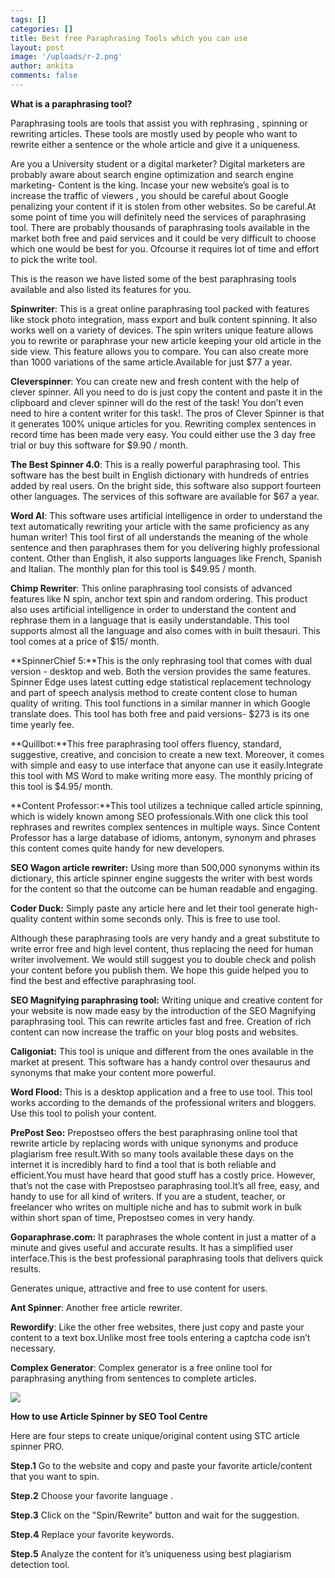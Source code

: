 ```yaml
---
tags: []
categories: []
title: Best free Paraphrasing Tools which you can use
layout: post
image: '/uploads/r-2.png'
author: ankita
comments: false
---
```


**What is a paraphrasing tool?**

Paraphrasing tools are tools that assist you with rephrasing , spinning or rewriting articles. These tools are mostly used by people who want to rewrite either a sentence or the whole article and give it a uniqueness.

Are you a University student or a digital marketer? Digital marketers are probably aware about search engine optimization and search engine marketing- Content is the king. Incase your new website’s goal is to increase the traffic of viewers , you should be careful about Google penalizing your content if it is stolen from other websites. So be careful.At some point of time you will definitely need the services of paraphrasing tool. There are probably thousands of paraphrasing tools available in the market both free and paid services and it could be very difficult to choose which one would be best for you. Ofcourse it requires lot of time and effort to pick the write tool.

This is the reason we have listed some of the best paraphrasing tools available and also listed its features for you.

**Spinwriter**: This is a great online paraphrasing tool packed with features like stock photo integration, mass export and bulk content spinning. It also works well on a variety of devices. The spin writers unique feature allows you to rewrite or paraphrase your new article keeping your old article in the side view. This feature allows you to compare. You can also create more than 1000 variations of the same article.Available for just $77 a year.

**Cleverspinner**: You can create new and fresh content with the help of clever spinner. All you need to do is just copy the content and paste it in the clipboard and clever spinner will do the rest of the task! You don’t even need to hire a content writer for this task!. The pros of Clever Spinner is that it generates 100% unique articles for you. Rewriting complex sentences in record time has been made very easy. You could either use the 3 day free trial or buy this software for $9.90 / month.

**The Best Spinner 4.0**: This is a really powerful paraphrasing tool. This software has the best built in English dictionary with hundreds of entries added by real users. On the bright side, this software also support fourteen other languages. The services of this software are available for $67 a year.

**Word AI**: This software uses artificial intelligence in order to understand the text automatically rewriting your article with the same proficiency as any human writer! This tool first of all understands the meaning of the whole sentence and then paraphrases them for you delivering highly professional content. Other than English, it also supports languages like French, Spanish and Italian. The monthly plan for this tool is $49.95 / month.

**Chimp Rewriter**: This online paraphrasing tool consists of advanced features like N spin, anchor text spin and random ordering. This product also uses artificial intelligence in order to understand the content and rephrase them in a language that is easily understandable. This tool supports almost all the language and also comes with in built thesauri. This tool comes at a price of $15/ month.

\*\*SpinnerChief 5:\*\*This is the only rephrasing tool that comes with dual version - desktop and web. Both the version provides the same features. Spinner Edge uses latest cutting edge statistical replacement technology and part of speech analysis method to create content close to human quality of writing. This tool functions in a similar manner in which Google translate does. This tool has both free and paid versions- $273 is its one time yearly fee.

\*\*Quillbot:\*\*This free paraphrasing tool offers fluency, standard, suggestive, creative, and concision to create a new text. Moreover, it comes with simple and easy to use interface that anyone can use it easily.Integrate this tool with MS Word to make writing more easy. The monthly pricing of this tool is $4.95/ month.

\*\*Content Professor:\*\*This tool utilizes a technique called article spinning, which is widely known among SEO professionals.With one click this tool rephrases and rewrites complex sentences in multiple ways. Since Content Professor has a large database of idioms, antonym, synonym and phrases this content comes quite handy for new developers.

**SEO Wagon article rewriter:** Using more than 500,000 synonyms within its dictionary, this article spinner engine suggests the writer with best words for the content so that the outcome can be human readable and engaging.

**Coder Duck:** Simply paste any article here and let their tool generate high-quality content within some seconds only. This is free to use tool.

Although these paraphrasing tools are very handy and a great substitute to write error free and high level content, thus replacing the need for human writer involvement. We would still suggest you to double check and polish your content before you publish them. We hope this guide helped you to find the best and effective paraphrasing tool.

**SEO Magnifying paraphrasing tool:** Writing unique and creative content for your website is now made easy by the introduction of the SEO Magnifying paraphrasing tool. This can rewrite articles fast and free. Creation of rich content can now increase the traffic on your blog posts and websites.

**Caligoniat:** This tool is unique and different from the ones available in the market at present. This software has a handy control over thesaurus and synonyms that make your content more powerful.

**Word Flood:** This is a desktop application and a free to use tool. This tool works according to the demands of the professional writers and bloggers. Use this tool to polish your content.

**PrePost Seo:** Prepostseo offers the best paraphrasing online tool that rewrite article by replacing words with unique synonyms and produce plagiarism free result.With so many tools available these days on the internet it is incredibly hard to find a tool that is both reliable and efficient.You must have heard that good stuff has a costly price. However, that’s not the case with Prepostseo paraphrasing tool.It’s all free, easy, and handy to use for all kind of writers. If you are a student, teacher, or freelancer who writes on multiple niche and has to submit work in bulk within short span of time, Prepostseo comes in very handy.

**Goparaphrase.com:** It paraphrases the whole content in just a matter of a minute and gives useful and accurate results. It has a simplified user interface.This is the best professional paraphrasing tools that delivers quick results.

Generates unique, attractive and free to use content for users.

**Ant Spinner**: Another free article rewriter.

**Rewordify**: Like the other free websites, there just copy and paste your content to a text box.Unlike most free tools entering a captcha code isn’t necessary.

**Complex Generator**: Complex generator is a free online tool for paraphrasing anything from sentences to complete articles.

![](/uploads/paraphrasing.png)

**How to use Article Spinner by SEO Tool Centre**

Here are four steps to create unique/original content using STC article spinner PRO.

**Step.1** Go to the website and copy and paste your favorite article/content that you want to spin.

**Step.2** Choose your favorite language .

**Step.3** Click on the "Spin/Rewrite" button and wait for the suggestion.

**Step.4** Replace your favorite keywords.

**Step.5** Analyze the content for it’s uniqueness using best plagiarism detection tool.
